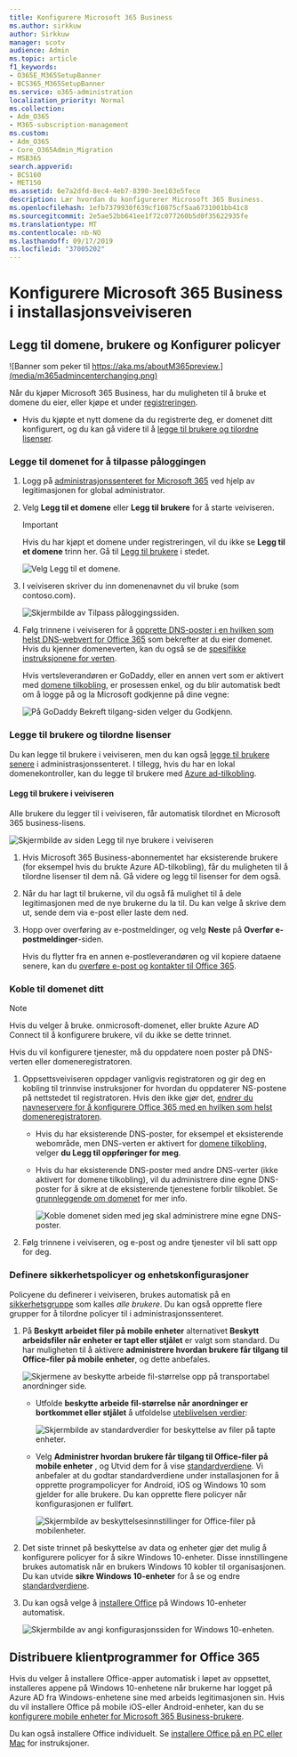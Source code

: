 ```yaml
---
title: Konfigurere Microsoft 365 Business
ms.author: sirkkuw
author: Sirkkuw
manager: scotv
audience: Admin
ms.topic: article
f1_keywords:
- O365E_M365SetupBanner
- BCS365_M365SetupBanner
ms.service: o365-administration
localization_priority: Normal
ms.collection:
- Adm_O365
- M365-subscription-management
ms.custom:
- Adm_O365
- Core_O365Admin_Migration
- MSB365
search.appverid:
- BCS160
- MET150
ms.assetid: 6e7a2dfd-8ec4-4eb7-8390-3ee103e5fece
description: Lær hvordan du konfigurerer Microsoft 365 Business.
ms.openlocfilehash: 1efb7379930f639cf10875cf5aa6731001bb41c8
ms.sourcegitcommit: 2e5ae52bb641ee1f72c077260b5d0f35622935fe
ms.translationtype: MT
ms.contentlocale: nb-NO
ms.lasthandoff: 09/17/2019
ms.locfileid: "37005202"
---
```

# <a name="set-up-microsoft-365-business-in-the-setup-wizard"></a>Konfigurere Microsoft 365 Business i installasjonsveiviseren

## <a name="add-your-domain-users-and-set-up-policies"></a>Legg til domene, brukere og Konfigurer policyer

![Banner som peker til https://aka.ms/aboutM365preview.](media/m365admincenterchanging.png)

Når du kjøper Microsoft 365 Business, har du muligheten til å bruke et domene du eier, eller kjøpe et under [registreringen](sign-up.md).

- Hvis du kjøpte et nytt domene da du registrerte deg, er domenet ditt konfigurert, og du kan gå videre til å [legge til brukere og tilordne lisenser](#add-users-and-assign-licenses).

### <a name="add-your-domain-to-personalize-sign-in"></a>Legge til domenet for å tilpasse påloggingen

1. Logg på [administrasjonssenteret for Microsoft 365](https://admin.microsoft.com) ved hjelp av legitimasjonen for global administrator. 

2. Velg **Legg til et domene** eller **Legg til brukere** for å starte veiviseren.
    > [!IMPORTANT]
    > Hvis du har kjøpt et domene under registreringen, vil du ikke se **Legg til et domene** trinn her. Gå til [Legg til brukere](#add-users-and-assign-licenses) i stedet.

    ![Velg Legg til et domene.](media/addadomainadmincenter.png)
    
3. I veiviseren skriver du inn domenenavnet du vil bruke (som contoso.com).


    ![Skjermbilde av Tilpass påloggingssiden.](media/personalizesignin.png)

    
4. Følg trinnene i veiviseren for å [opprette DNS-poster i en hvilken som helst DNS-webvert for Office 365](https://docs.microsoft.com/office365/admin/get-help-with-domains/create-dns-records-at-any-dns-hosting-provider) som bekrefter at du eier domenet. Hvis du kjenner domeneverten, kan du også se de [spesifikke instruksjonene for verten](https://docs.microsoft.com/office365/admin/get-help-with-domains/set-up-your-domain-host-specific-instructions).

    Hvis vertsleverandøren er GoDaddy, eller en annen vert som er aktivert med [domene tilkobling](https://docs.microsoft.com/office365/admin/get-help-with-domains/domain-connect), er prosessen enkel, og du blir automatisk bedt om å logge på og la Microsoft godkjenne på dine vegne:

    ![På GoDaddy Bekreft tilgang-siden velger du Godkjenn.](media/godaddyauth.png)

### <a name="add-users-and-assign-licenses"></a>Legge til brukere og tilordne lisenser

Du kan legge til brukere i veiviseren, men du kan også [legge til brukere senere](add-users-m365b.md) i administrasjonssenteret. I tillegg, hvis du har en lokal domenekontroller, kan du legge til brukere med [Azure ad-tilkobling](https://docs.microsoft.com/azure/active-directory/hybrid/how-to-connect-install-express).

#### <a name="add-users-in-the-wizard"></a>Legg til brukere i veiviseren

Alle brukere du legger til i veiviseren, får automatisk tilordnet en Microsoft 365 business-lisens.

![Skjermbilde av siden Legg til nye brukere i veiviseren](media/addnewuserspage.png)

1. Hvis Microsoft 365 Business-abonnementet har eksisterende brukere (for eksempel hvis du brukte Azure AD-tilkobling), får du muligheten til å tilordne lisenser til dem nå. Gå videre og legg til lisenser for dem også.

3. Når du har lagt til brukerne, vil du også få mulighet til å dele legitimasjonen med de nye brukerne du la til. Du kan velge å skrive dem ut, sende dem via e-post eller laste dem ned.

4. Hopp over overføring av e-postmeldinger, og velg **Neste** på **Overfør e-postmeldinger**-siden. 

    Hvis du flytter fra en annen e-postleverandøren og vil kopiere dataene senere, kan du [overføre e-post og kontakter til Office 365](https://support.office.com/article/a3e3bddb-582e-4133-8670-e61b9f58627e).


### <a name="connect-your-domain"></a>Koble til domenet ditt

> [!NOTE]
> Hvis du velger å bruke. onmicrosoft-domenet, eller brukte Azure AD Connect til å konfigurere brukere, vil du ikke se dette trinnet.
  
Hvis du vil konfigurere tjenester, må du oppdatere noen poster på DNS-verten eller domeneregistratoren.
  
1. Oppsettsveiviseren oppdager vanligvis registratoren og gir deg en kobling til trinnvise instruksjoner for hvordan du oppdaterer NS-postene på nettstedet til registratoren. Hvis den ikke gjør det, [endrer du navneservere for å konfigurere Office 365 med en hvilken som helst domeneregistratoren](https://support.office.com/article/a8b487a9-2a45-4581-9dc4-5d28a47010a2). 

    - Hvis du har eksisterende DNS-poster, for eksempel et eksisterende webområde, men DNS-verten er aktivert for [domene tilkobling](https://docs.microsoft.com/office365/admin/get-help-with-domains/domain-connect), velger **du Legg til oppføringer for meg**. 
    - Hvis du har eksisterende DNS-poster med andre DNS-verter (ikke aktivert for domene tilkobling), vil du administrere dine egne DNS-poster for å sikre at de eksisterende tjenestene forblir tilkoblet. Se [grunnleggende om domenet](https://docs.microsoft.com/office365/admin/get-help-with-domains/dns-basics) for mer info.

        ![Koble domenet siden med jeg skal administrere mine egne DNS-poster.](media/connectyourdomainpage.png)

2. Følg trinnene i veiviseren, og e-post og andre tjenester vil bli satt opp for deg.

### <a name="set-up-security-policies-and-device-configurations"></a>Definere sikkerhetspolicyer og enhetskonfigurasjoner 

Policyene du definerer i veiviseren, brukes automatisk på en [sikkerhetsgruppe](https://docs.microsoft.com/office365/admin/create-groups/compare-groups#security-groups) som kalles *alle brukere*. Du kan også opprette flere grupper for å tilordne policyer til i administrasjonssenteret.

1. På **Beskytt arbeidet filer på mobile enheter** alternativet **Beskytt arbeidsfiler når enheter er tapt eller stjålet** er valgt som standard. Du har muligheten til å aktivere **administrere hvordan brukere får tilgang til Office-filer på mobile enheter**, og dette anbefales.

    ![Skjermene av beskytte arbeide fil-størrelse opp på transportabel anordninger side.](media/protectworkfilesondevices.png)

     - Utfolde **beskytte arbeide fil-størrelse når anordninger er bortkommet eller stjålet** å utfoldelse [uteblivelsen verdier](protect-work-files-on-lost-or-stolen-device.md):

        ![Skjermbilde av standardverdier for beskyttelse av filer på tapte enheter.](media/protectworkfilesondevicesdefault.png)

    - Velg **Administrer hvordan brukere får tilgang til Office-filer på mobile enheter** , og Utvid dem for å vise [standardverdiene](manage-user-access-on-mobile-devices.md). Vi anbefaler at du godtar standardverdiene under installasjonen for å opprette programpolicyer for Android, iOS og Windows 10 som gjelder for alle brukere. Du kan opprette flere policyer når konfigurasjonen er fullført.

        ![Skjermbilde av beskyttelsesinnstillinger for Office-filer på mobilenheter.](media/useraccessonmobile.png)

2. Det siste trinnet på beskyttelse av data og enheter gjør det mulig å konfigurere policyer for å sikre Windows 10-enheter. Disse innstillingene brukes automatisk når en brukers Windows 10 kobler til organisasjonen. Du kan utvide **sikre Windows 10-enheter** for å se og endre [standardverdiene](secure-windows-10-devices.md).
3. Du kan også velge å [installere Office](install-office-on-windows-10-during-setup.md) på Windows 10-enheter automatisk.

    ![Skjermbilde av angi konfigurasjonssiden for Windows 10-enheten.](media/setwin10config.png)



## <a name="deploy-office-365-client-apps"></a>Distribuere klientprogrammer for Office 365

Hvis du velger å installere Office-apper automatisk i løpet av oppsettet, installeres appene på Windows 10-enhetene når brukerne har logget på Azure AD fra Windows-enhetene sine med arbeids legitimasjonen sin.
Hvis du vil installere Office på mobile iOS-eller Android-enheter, kan du se [konfigurere mobile enheter for Microsoft 365 Business-brukere](set-up-mobile-devices.md).

Du kan også installere Office individuelt. Se [installere Office på en PC eller Mac](https://support.office.com/article/4414eaaf-0478-48be-9c42-23adc4716658) for instruksjoner.
